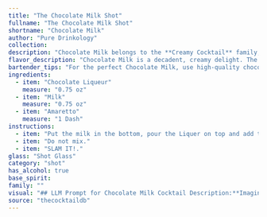 ```yaml
---
title: "The Chocolate Milk Shot"
fullname: "The Chocolate Milk Shot"
shortname: "Chocolate Milk"
author: "Pure Drinkology"
collection:
description: "Chocolate Milk belongs to the **Creamy Cocktail** family, known for their rich textures and often sweet profiles.  While its exact origin is obscure, its blend of chocolate liqueur, milk, and Amaretto suggests a playful nod to both classic dessert flavors and the Italian tradition of mixing milk with spirits. "
flavor_description: "Chocolate Milk is a decadent, creamy delight. The chocolate liqueur provides a rich, bittersweet cocoa flavor, balanced by the sweetness of the amaretto. The milk adds a smooth, velvety texture and rounds out the flavors, creating a comforting, almost nostalgic taste reminiscent of a childhood treat. This cocktail is best enjoyed on a cold evening or as a special treat after dinner. "
bartender_tips: "For the perfect Chocolate Milk, use high-quality chocolate liqueur for a rich, complex flavor.  Chill the milk beforehand for a smoother, creamier texture. Shake vigorously with ice to emulsify the ingredients and create a frothy top. Adjust sweetness to taste with a touch more Amaretto. Garnish with a chocolate curl or sprinkle for an elegant touch. "
ingredients:
  - item: "Chocolate Liqueur"
    measure: "0.75 oz"
  - item: "Milk"
    measure: "0.75 oz"
  - item: "Amaretto"
    measure: "1 Dash"
instructions:
  - item: "Put the milk in the bottom, pour the Liquer on top and add the dash of amaretto."
  - item: "Do not mix."
  - item: "SLAM IT!."
glass: "Shot Glass"
category: "shot"
has_alcohol: true
base_spirit:
family: ""
visual: "## LLM Prompt for Chocolate Milk Cocktail Description:**Imagine a glass filled with a rich, velvety liquid. The color is reminiscent of dark chocolate, with subtle hints of caramel peeking through. The surface is smooth, almost silky, with a faint layer of froth that catches the light, making it shimmer slightly. Tiny bubbles rise slowly from the bottom, creating a delicate, swirling effect. The aroma is intoxicating, a blend of sweet chocolate, toasted almonds, and a touch of vanilla.** **Describe this cocktail in detail, paying special attention to its color, texture, and the way light interacts with it.  Include details about the aroma and any visible signs of its ingredients.** "
source: "thecocktaildb"
---
```


